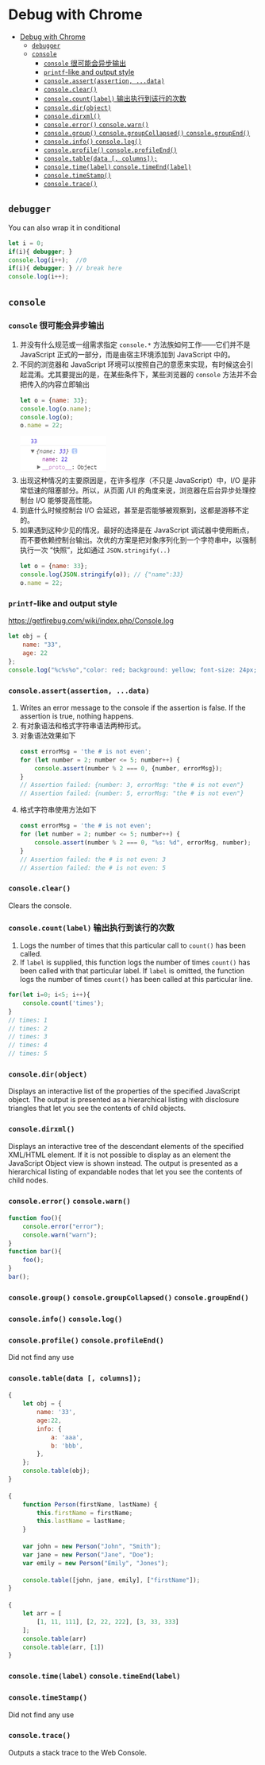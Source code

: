 # Debug with Chrome


<!-- TOC -->

- [Debug with Chrome](#debug-with-chrome)
    - [`debugger`](#debugger)
    - [`console`](#console)
        - [`console` 很可能会异步输出](#console-很可能会异步输出)
        - [`printf`-like and output style](#printf-like-and-output-style)
        - [`console.assert(assertion, ...data)`](#consoleassertassertion-data)
        - [`console.clear()`](#consoleclear)
        - [`console.count(label)` 输出执行到该行的次数](#consolecountlabel-输出执行到该行的次数)
        - [`console.dir(object)`](#consoledirobject)
        - [`console.dirxml()`](#consoledirxml)
        - [`console.error()` `console.warn()`](#consoleerror-consolewarn)
        - [`console.group()` `console.groupCollapsed()` `console.groupEnd()`](#consolegroup-consolegroupcollapsed-consolegroupend)
        - [`console.info()` `console.log()`](#consoleinfo-consolelog)
        - [`console.profile()` `console.profileEnd()`](#consoleprofile-consoleprofileend)
        - [`console.table(data [, columns]);`](#consoletabledata--columns)
        - [`console.time(label)` `console.timeEnd(label)`](#consoletimelabel-consoletimeendlabel)
        - [`console.timeStamp()`](#consoletimestamp)
        - [`console.trace()`](#consoletrace)

<!-- /TOC -->


## `debugger`
You can also wrap it in conditional
```js
let i = 0;
if(i){ debugger; }
console.log(i++);  //0
if(i){ debugger; } // break here
console.log(i++);
```


## `console`
### `console` 很可能会异步输出
1. 并没有什么规范或一组需求指定 `console.*` 方法族如何工作——它们并不是 JavaScript 正式的一部分，而是由宿主环境添加到 JavaScript 中的。
2. 不同的浏览器和 JavaScript 环境可以按照自己的意愿来实现，有时候这会引起混淆。尤其要提出的是，在某些条件下，某些浏览器的 `console` 方法并不会把传入的内容立即输出
    ```js
    let o = {name: 33};
    console.log(o.name);
    console.log(o);
    o.name = 22;
    ```
    ![console](console.png)  
3. 出现这种情况的主要原因是，在许多程序（不只是 JavaScript）中，I/O 是非常低速的阻塞部分。所以，从页面 /UI 的角度来说，浏览器在后台异步处理控制台 I/O 能够提高性能。
4. 到底什么时候控制台 I/O 会延迟，甚至是否能够被观察到，这都是游移不定的。
5. 如果遇到这种少见的情况，最好的选择是在 JavaScript 调试器中使用断点，而不要依赖控制台输出。次优的方案是把对象序列化到一个字符串中，以强制执行一次 “快照”，比如通过 `JSON.stringify(..)`
    ```js
    let o = {name: 33};
    console.log(JSON.stringify(o)); // {"name":33}
    o.name = 22;
    ```


### `printf`-like and output style
https://getfirebug.com/wiki/index.php/Console.log
```js
let obj = {
    name: "33",
    age: 22
};
console.log("%c%s%o","color: red; background: yellow; font-size: 24px; font-weight: bold;", "对象引用：", obj);
```

### `console.assert(assertion, ...data)`
1. Writes an error message to the console if the assertion is false. If the assertion is true, nothing happens.
2. 有对象语法和格式字符串语法两种形式。
3. 对象语法效果如下
    ```js
    const errorMsg = 'the # is not even';
    for (let number = 2; number <= 5; number++) {
        console.assert(number % 2 === 0, {number, errorMsg});
    }
    // Assertion failed: {number: 3, errorMsg: "the # is not even"}
    // Assertion failed: {number: 5, errorMsg: "the # is not even"}
    ```
4. 格式字符串使用方法如下
    ```js
    const errorMsg = 'the # is not even';
    for (let number = 2; number <= 5; number++) {
        console.assert(number % 2 === 0, "%s: %d", errorMsg, number);
    }
    // Assertion failed: the # is not even: 3
    // Assertion failed: the # is not even: 5
    ```

### `console.clear()`
Clears the console.

### `console.count(label)` 输出执行到该行的次数
1. Logs the number of times that this particular call to `count()` has been called.
2. If `label` is supplied, this function logs the number of times `count()` has been called with that particular label. If `label` is omitted, the function logs the number of times `count()` has been called at this particular line.
```js
for(let i=0; i<5; i++){
    console.count('times');
}
// times: 1
// times: 2
// times: 3
// times: 4
// times: 5
```

### `console.dir(object)`
Displays an interactive list of the properties of the specified JavaScript object. The output is presented as a hierarchical listing with disclosure triangles that let you see the contents of child objects.

### `console.dirxml()`
Displays an interactive tree of the descendant elements of the specified XML/HTML element. If it is not possible to display as an element the JavaScript Object view is shown instead. The output is presented as a hierarchical listing
of expandable nodes that let you see the contents of child nodes.

### `console.error()` `console.warn()`
```js
function foo(){
    console.error("error");
    console.warn("warn");
}
function bar(){
    foo();
}
bar();
```

### `console.group()` `console.groupCollapsed()` `console.groupEnd()`

### `console.info()` `console.log()`

### `console.profile()` `console.profileEnd()`
Did not find any use

### `console.table(data [, columns]);`
```js
{
    let obj = {
        name: '33',
        age:22,
        info: {
            a: 'aaa',
            b: 'bbb',
        },
    };
    console.table(obj);
}

{
    function Person(firstName, lastName) {
        this.firstName = firstName;
        this.lastName = lastName;
    }

    var john = new Person("John", "Smith");
    var jane = new Person("Jane", "Doe");
    var emily = new Person("Emily", "Jones");

    console.table([john, jane, emily], ["firstName"]);
}

{
    let arr = [
        [1, 11, 111], [2, 22, 222], [3, 33, 333]
    ];
    console.table(arr)
    console.table(arr, [1])
}
```

### `console.time(label)` `console.timeEnd(label)`

### `console.timeStamp()`
Did not find any use

### `console.trace()`
Outputs a stack trace to the Web Console.
